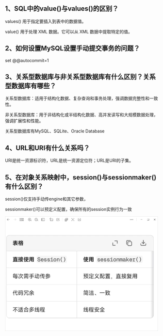 ## 1、SQL中的value()与values()的区别？

values() 用于指定要插入到表中的数据值。

value() 用于处理 XML 数据。它可以从 XML 数据中提取特定的值。

## 2、如何设置MySQL设置手动提交事务的问题？

set @@autocommit=1

## 3、关系型数据库与非关系型数据库有什么区别？关系型数据库有哪些？

关系型数据库：适用于结构化数据、复杂查询和事务处理，强调数据完整性和一致性。

非关系型数据库：用于非结构化或半结构化数据、高并发读写和大规模数据处理，强调扩展性和性能。

关系型数据库有MySQL、SQLite、Oracle Database



## 4、URL和URI有什么关系吗？

URI是统一资源标识符，URL是统一资源定位符；URL是URI的子集。

## 5、在对象关系映射中，session()与sessionmaker()有什么区别？

session()仅支持手动传engine和其它参数，

sessionmaker()可以预定义配置，确保所有的session实例行为一致

![image-20250802173624868](img/image-20250802173624868.png)



